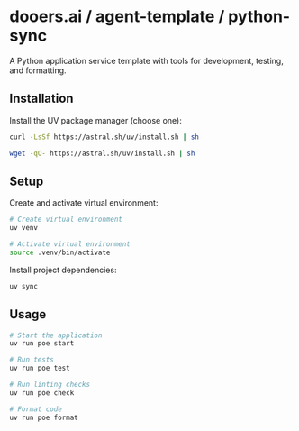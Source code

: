 # dooers.ai / agent-template / python-sync

A Python application service template with tools for development, testing, and formatting.

## Installation

Install the UV package manager (choose one):
```bash
curl -LsSf https://astral.sh/uv/install.sh | sh

wget -qO- https://astral.sh/uv/install.sh | sh
```

## Setup

Create and activate virtual environment:
```bash
# Create virtual environment
uv venv

# Activate virtual environment
source .venv/bin/activate
```

Install project dependencies:

```bash
uv sync
```

## Usage

```bash
# Start the application
uv run poe start

# Run tests
uv run poe test

# Run linting checks
uv run poe check

# Format code
uv run poe format
```

